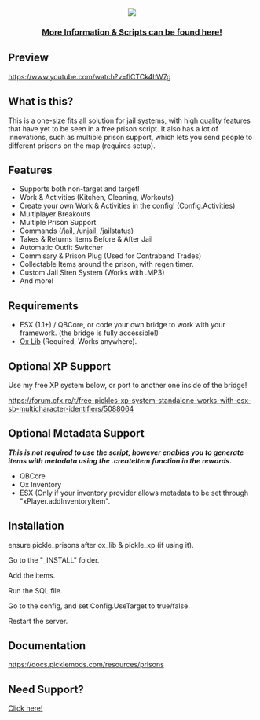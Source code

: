 <div align='center'><img src='https://github.com/PickleModifications/pickle_prisons/assets/111543470/572c7852-a184-454c-ac20-1f809f785ef0'/></div>
<div align='center'><h3><a href='https://picklemods.com/'>More Information & Scripts can be found here!</a></h3></div>

## Preview

https://www.youtube.com/watch?v=flCTCk4hW7g

## What is this?

This is a one-size fits all solution for jail systems, with high quality features that have yet to be seen in a free prison script. 
It also has a lot of innovations, such as multiple prison support, which lets you send people to different prisons on the map (requires setup).

## Features

<ul>
<li>Supports both non-target and target!</li>
<li>Work & Activities (Kitchen, Cleaning, Workouts)</li>
<li>Create your own Work & Activities in the config! (Config.Activities)</li>
<li>Multiplayer Breakouts</li>
<li>Multiple Prison Support</li>
<li>Commands (/jail, /unjail, /jailstatus)</li>
<li>Takes & Returns Items Before & After Jail</li>
<li>Automatic Outfit Switcher</li>
<li>Commisary & Prison Plug (Used for Contraband Trades)</li>
<li>Collectable Items around the prison, with regen timer.</li>
<li>Custom Jail Siren System (Works with .MP3)</li>
<li>And more!</li>

</ul>

## Requirements

* ESX (1.1+) / QBCore, or code your own bridge to work with your framework. (the bridge is fully accessible!)
* <a href='https://github.com/overextended/ox_lib/releases/'>Ox Lib</a> (Required, Works anywhere).

## Optional XP Support

Use my free XP system below, or port to another one inside of the bridge!

https://forum.cfx.re/t/free-pickles-xp-system-standalone-works-with-esx-sb-multicharacter-identifiers/5088064

## Optional Metadata Support

<p><strong><em>This is not required to use the script, however enables you to generate items with metadata using the .createItem function in the rewards.</em></strong></p>

<ul>
	<li>QBCore</li>
	<li>Ox Inventory</li>
	<li>ESX (Only if your inventory provider allows metadata to be set through &quot;xPlayer.addInventoryItem&quot;.</li>
</ul>

## Installation

<p>ensure pickle_prisons after ox_lib & pickle_xp (if using it).</p>
<p>Go to the "_INSTALL" folder.</p>
<p>Add the items.</p>
<p>Run the SQL file.</p>
<p>Go to the config, and set Config.UseTarget to true/false.</p>
<p>Restart the server.</p>

## Documentation

https://docs.picklemods.com/resources/prisons

## Need Support?

<a href='https://picklemods.com'>Click here!</a>
